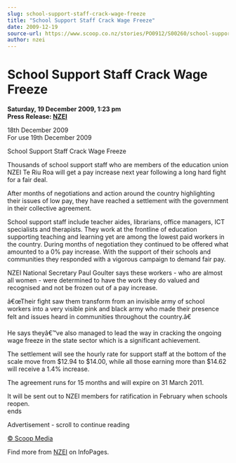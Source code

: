 ```yaml
---
slug: school-support-staff-crack-wage-freeze
title: "School Support Staff Crack Wage Freeze"
date: 2009-12-19
source-url: https://www.scoop.co.nz/stories/PO0912/S00260/school-support-staff-crack-wage-freeze.htm
author: nzei
---
```

School Support Staff Crack Wage Freeze
======================================

**Saturday, 19 December 2009, 1:23 pm**  
**Press Release: [NZEI](https://info.scoop.co.nz/NZEI)**

18th December 2009  
For use 19th December 2009

School Support Staff Crack Wage Freeze

Thousands of school support staff who are members of the education union NZEI Te Riu Roa will get a pay increase next year following a long hard fight for a fair deal.

After months of negotiations and action around the country highlighting their issues of low pay, they have reached a settlement with the government in their collective agreement.

School support staff include teacher aides, librarians, office managers, ICT specialists and therapists. They work at the frontline of education supporting teaching and learning yet are among the lowest paid workers in the country. During months of negotiation they continued to be offered what amounted to a 0% pay increase. With the support of their schools and communities they responded with a vigorous campaign to demand fair pay.

NZEI National Secretary Paul Goulter says these workers - who are almost all women - were determined to have the work they do valued and recognised and not be frozen out of a pay increase.

â€œTheir fight saw them transform from an invisible army of school workers into a very visible pink and black army who made their presence felt and issues heard in communities throughout the country.â€

He says theyâ€™ve also managed to lead the way in cracking the ongoing wage freeze in the state sector which is a significant achievement.

The settlement will see the hourly rate for support staff at the bottom of the scale move from $12.94 to $14.00, while all those earning more than $14.62 will receive a 1.4% increase.

The agreement runs for 15 months and will expire on 31 March 2011.

It will be sent out to NZEI members for ratification in February when schools reopen.  
ends

Advertisement - scroll to continue reading





[© Scoop Media](http://www.scoop.co.nz/about/terms.html)

Find more from [NZEI](https://info.scoop.co.nz/NZEI) on InfoPages.